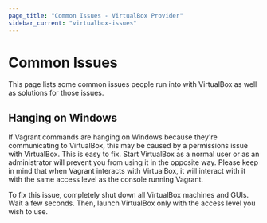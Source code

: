 ```yaml
---
page_title: "Common Issues - VirtualBox Provider"
sidebar_current: "virtualbox-issues"
---
```


# Common Issues

This page lists some common issues people run into with VirtualBox as well
as solutions for those issues.

## Hanging on Windows

If Vagrant commands are hanging on Windows because they're communicating
to VirtualBox, this may be caused by a permissions issue with VirtualBox.
This is easy to fix. Start VirtualBox as a normal user or as an
administrator will prevent you from using it in the opposite way. Please keep
in mind that when Vagrant interacts with VirtualBox, it will interact with
it with the same access level as the console running Vagrant.

To fix this issue, completely shut down all VirtualBox machines and GUIs.
Wait a few seconds. Then, launch VirtualBox only with the access level you
wish to use.
